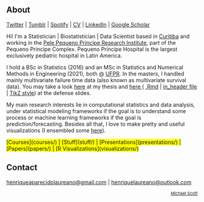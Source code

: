 ## About

[Twitter](https://twitter.com/hap_laureano) |
[Tumblr](tumblr/) |
[Spotify](https://open.spotify.com/user/12147941733) |
[CV](vitae.pdf) |
[LinkedIn](https://www.linkedin.com/in/henrique-laureano-025328179/) |
[Google Scholar](https://scholar.google.com/citations?user=CWYkCEQAAAAJ&hl=en)

Hi! I'm a Statistician | Biostatistician | Data Scientist based in
[Curitiba](https://goo.gl/K1Qcdv) and working in the [Pele Pequeno
Príncipe Research Institute](http://www.pelepequenoprincipe.org.br/),
part of the Pequeno Príncipe Complex. Pequeno Príncipe Hospital is the
largest exclusively pediatric hospital in Latin America.

I hold a BSc in Statistics (2016) and an MSc in Statistics and Numerical
Methods in Engineering (2021), both @ [UFPR](https://goo.gl/DtVAbi). In
the masters, I handled mainly multivariate failure time data (also known
as multivariate survival data). You may take a look
[here](THESIS/thesis/thesis.pdf) at my thesis and [here
](THESIS/aqua/slides.pdf)( [.Rmd](THESIS/aqua/slides.Rmd) | [in_header
file](THESIS/aqua/beamerheader.txt) | [TikZ
style](THESIS/aqua/tikzit.sty)) at the defense slides.

My main research interests lie in computational statistics and data
analysis, under statistical modeling frameworks if the goal is to
understand some process or machine learning frameworks if the goal is
prediction/forecasting. Besides all that, I love to make pretty and
useful visualizations (I ensembled some [here](visualizations/)).

<span style="background-color: #FFFF00">
      [Courses](courses/) |
      [Stuff](stuff/) |
      [Presentations](presentations/) |
      [Papers](papers/) |
      [R Visualizations](visualizations/)</span>

## Contact

henriqueaparecidolaureano@gmail.com |
henriquelaureano@outlook.com

<!-- font-size default: 14px -->
<p><a href="mike.html" style="float: right; font-size: 11px">
    Michael Scott</a></p>
